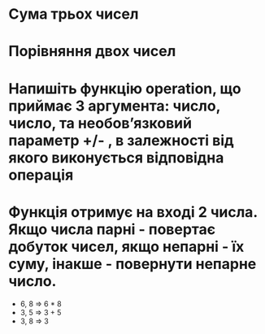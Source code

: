# Сума трьох чисел

# Порівняння двох чисел

# Напишіть функцію operation, що приймає 3 аргумента: число, число, та необовʼязковий параметр +/- , в залежності від якого виконується відповідна операція

# Функція отримує на вході 2 числа. Якщо числа парні - повертає добуток чисел, якщо непарні - їх суму, інакше - повернути непарне число.
-  6, 8   => 6 * 8
-  3, 5   => 3 + 5
-  3, 8   => 3
